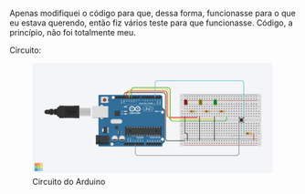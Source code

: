 Apenas modifiquei o código para que, dessa forma, funcionasse para o que eu estava querendo, então fiz vários teste para que funcionasse.
Código, a princípio, não foi totalmente meu.

Circuito:
<figure>
    <img src="/circuito_arduino.png" alt="circuito_arduino.png">
    <figurecaption class="hidden">Circuito do Arduino</figurecaption>
</figure>